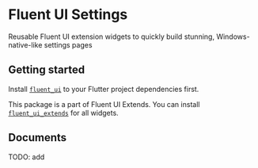 # Fluent UI Settings

Reusable Fluent UI extension widgets to quickly build stunning, Windows-native-like settings pages

## Getting started

Install [`fluent_ui`](https://pub.dev/packages/fluent_ui) to your Flutter project dependencies first.

This package is a part of Fluent UI Extends. You can install [`fluent_ui_extends`](https://pub.dev/packages/fluent_ui_extends) for all widgets.

## Documents

TODO: add
